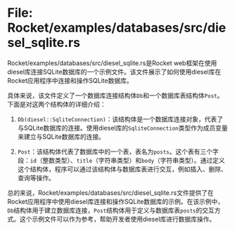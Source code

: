 # File: Rocket/examples/databases/src/diesel_sqlite.rs

Rocket/examples/databases/src/diesel_sqlite.rs是Rocket web框架在使用diesel库连接SQLite数据库的一个示例文件。该文件展示了如何使用diesel库在Rocket应用程序中连接和操作SQLite数据库。

具体来说，该文件定义了一个数据库连接结构体`Db`和一个数据库表结构体`Post`。下面是对这两个结构体的详细介绍：

1. `Db(diesel::SqliteConnection)`：该结构体是一个数据库连接对象，代表了与SQLite数据库的连接。使用diesel库的`SqliteConnection`类型作为成员变量来建立与SQLite数据库的连接。

2. `Post`：该结构体代表了数据库中的一个表，表名为`posts`。这个表有三个字段：`id`（整数类型）、`title`（字符串类型）和`body`（字符串类型）。通过定义这个结构体，程序可以通过该结构体与数据库表进行交互，例如插入、删除、查询等操作。

总的来说，Rocket/examples/databases/src/diesel_sqlite.rs文件提供了在Rocket应用程序中使用diesel库连接和操作SQLite数据库的示例。在该示例中，`Db`结构体用于建立数据库连接，`Post`结构体用于定义与数据库表`posts`的交互方式。这个示例文件可以作为参考，帮助开发者使用diesel库进行数据库操作。

